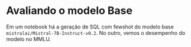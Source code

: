 # Avaliando o modelo Base

Em um notebook há a geração de SQL com fewshot do modelo base `mistralai/Mistral-7B-Instruct-v0.2`. No outro, vemos o desempenho do modelo no MMLU.
